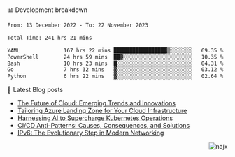 📊 Development breakdown
<!--START_SECTION:waka-->

```txt
From: 13 December 2022 - To: 22 November 2023

Total Time: 241 hrs 21 mins

YAML              167 hrs 22 mins █████████████████▒░░░░░░░   69.35 %
PowerShell        24 hrs 59 mins  ██▓░░░░░░░░░░░░░░░░░░░░░░   10.35 %
Bash              10 hrs 23 mins  █░░░░░░░░░░░░░░░░░░░░░░░░   04.31 %
Go                7 hrs 32 mins   ▓░░░░░░░░░░░░░░░░░░░░░░░░   03.12 %
Python            6 hrs 22 mins   ▓░░░░░░░░░░░░░░░░░░░░░░░░   02.64 %
```

<!--END_SECTION:waka-->

📕 Latest Blog posts

<!-- BLOG-POST-LIST:START -->
- [The Future of Cloud: Emerging Trends and Innovations](https://najx.dev/the-future-of-cloud-emerging-trends-and-innovations/)
- [Tailoring Azure Landing Zone for Your Cloud Infrastructure](https://najx.dev/tailoring-your-azure-landing-zone-for-cloud-infrastructure/)
- [Harnessing AI to Supercharge Kubernetes Operations](https://najx.dev/harnessing-ai-to-supercharge-kubernetes-operations/)
- [CI/CD Anti-Patterns: Causes, Consequences, and Solutions](https://najx.dev/cicd-anti-patterns/)
- [IPv6: The Evolutionary Step in Modern Networking](https://najx.dev/why-ipv6-is-the-future/)
<!-- BLOG-POST-LIST:END -->

<p align="right">
  <img src="https://komarev.com/ghpvc/?username=najx&label=GitHub%20Profile%20Views&color=yellow&style=flat" alt="najx" />
</p align="center">
